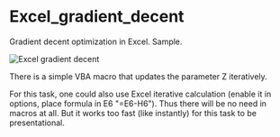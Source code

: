 # Excel_gradient_decent
Gradient decent optimization in Excel. Sample.

![Excel gradient decent](https://media.giphy.com/media/fQuiskjBq3fG1gx2D4/giphy.gif)

There is a simple VBA macro that updates the parameter Z iteratively.

For this task, one could also use Excel iterative calculation (enable it in options, place formula in E6 "=E6-H6"). Thus there will be no need in macros at all. But it works too fast (like instantly) for this task to be presentational.
